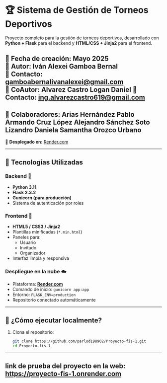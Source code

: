 # 🏆 Sistema de Gestión de Torneos Deportivos

Proyecto completo para la gestión de torneos deportivos, desarrollado con **Python + Flask** para el backend y **HTML/CSS + Jinja2** para el frontend.

📅 **Fecha de creación:** Mayo 2025  
👤 **Autor:** Iván Alexei Gamboa Bernal  
📧 **Contacto:** gamboabernalivanalexei@gmail.com  
👤 **CoAutor:** Alvarez Castro Logan Daniel
📧 **Contacto:** ing.alvarezcastro619@gmail.com
---
👤 **Colaboradores:**
Arias Hernández Pablo Armando
Cruz López Alejandro
Sánchez Soto Lizandro
Daniela Samantha Orozco Urbano
---
🚀 **Desplegado en:** [Render.com](https://render.com)

---

## 🔧 Tecnologías Utilizadas

### Backend 🧠
- **Python 3.11**
- **Flask 2.3.2**
- **Gunicorn (para producción)**
- Sistema de autenticación por roles

### Frontend 🎨
- **HTML5 / CSS3 / Jinja2**
- Plantillas minificadas (`*.min.html`)
- Paneles para:
  - Usuario
  - Invitado
  - Organizador
- Interfaz limpia y responsiva

### Despliegue en la nube ☁️
- Plataforma: **[Render.com](https://render.com)**
- Comando de inicio: `gunicorn app:app`
- Entorno: `FLASK_ENV=production`
- Repositorio conectado automáticamente

---

## 🚀 ¿Cómo ejecutar localmente?

1. Clona el repositorio:
   ```bash
   git clone https://github.com/parlod198902/Proyecto-fis-1.git
   cd Proyecto-fis-1

----

## link de prueba del proyecto en la web: https://proyecto-fis-1.onrender.com

